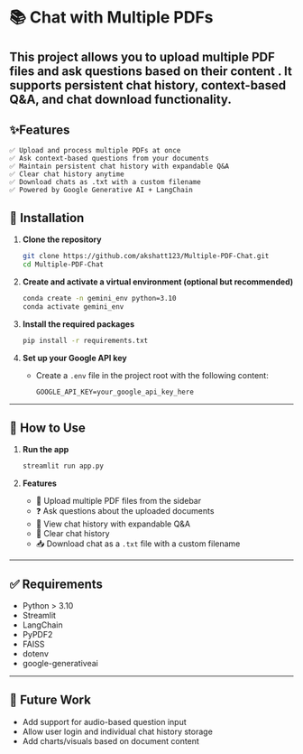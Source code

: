 # 📚 Chat with Multiple PDFs 

This project allows you to upload multiple PDF files and ask questions based on their content . It supports persistent chat history, context-based Q&A, and chat download functionality.
---

## ✨Features
```
✅ Upload and process multiple PDFs at once
✅ Ask context-based questions from your documents
✅ Maintain persistent chat history with expandable Q&A
✅ Clear chat history anytime
✅ Download chats as .txt with a custom filename
✅ Powered by Google Generative AI + LangChain
```
## 🚀 Installation

1. **Clone the repository**  
   ```bash
   git clone https://github.com/akshatt123/Multiple-PDF-Chat.git
   cd Multiple-PDF-Chat
   ```

2. **Create and activate a virtual environment (optional but recommended)**  
   ```bash
   conda create -n gemini_env python=3.10
   conda activate gemini_env
   ```

3. **Install the required packages**  
   ```bash
   pip install -r requirements.txt
   ```

4. **Set up your Google API key**  
   - Create a `.env` file in the project root with the following content:
     ```
     GOOGLE_API_KEY=your_google_api_key_here
     ```

---

## 🧠 How to Use

1. **Run the app**
   ```bash
   streamlit run app.py
   ```

2. **Features**
   - 📂 Upload multiple PDF files from the sidebar
   - ❓ Ask questions about the uploaded documents
   - 💬 View chat history with expandable Q&A
   - 🔄 Clear chat history
   - 📥 Download chat as a `.txt` file with a custom filename

---

## ✅ Requirements

- Python > 3.10
- Streamlit
- LangChain
- PyPDF2
- FAISS
- dotenv
- google-generativeai

---

## 🔮 Future Work

- Add support for audio-based question input
- Allow user login and individual chat history storage
- Add charts/visuals based on document content
